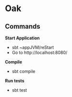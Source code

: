 # Oak

## Commands

**Start Application**
* sbt ~appJVM/reStart
* Go to http://localhost:8080/

**Compile**
* sbt compile

**Run tests**
* sbt test